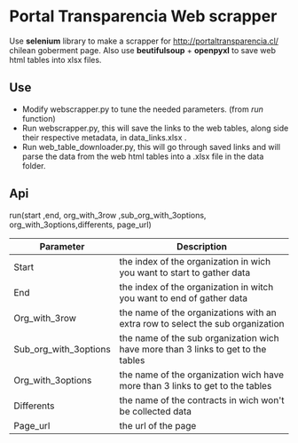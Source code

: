 # Portal Transparencia Web scrapper
Use **selenium** library to make a scrapper for http://portaltransparencia.cl/ chilean goberment page. Also use **beutifulsoup** + **openpyxl** to save web html tables into xlsx files.

## Use

* Modify webscrapper.py to tune the needed parameters. (from *run* function) 
* Run webscrapper.py, this will save the links to the web tables, along side their respective metadata, in data_links.xlsx . 
* Run web_table_downloader.py, this will go through saved links and will parse the data from the web html tables into a .xlsx file in the data folder.

## Api

run(start ,end, org_with_3row ,sub_org_with_3options, org_with_3options,differents,  page_url)

Parameter | Description
----------- | -----------
Start | the index of the organization in wich you want to start to gather data
End | the index of the organization in witch you want to end of gather data
Org_with_3row | the name of the organizations with an extra row to select the sub organization
Sub_org_with_3options | the name of the sub organization wich have more than 3 links to get to the tables
Org_with_3options | the name of the organization wich have more than 3 links to get to the tables
Differents | the name of the contracts in wich won't be collected data
Page_url | the url of the page
